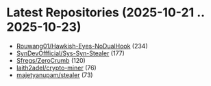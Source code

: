 # Latest Repositories (2025-10-21 .. 2025-10-23)

- [Rouwang01/Hawkish-Eyes-NoDualHook](https://github.com/Rouwang01/Hawkish-Eyes-NoDualHook) (234)
- [SynDevOffficial/Sys-Syn-Stealer](https://github.com/SynDevOffficial/Sys-Syn-Stealer) (177)
- [Sfregs/ZeroCrumb](https://github.com/Sfregs/ZeroCrumb) (120)
- [laith2adel/crypto-miner](https://github.com/laith2adel/crypto-miner) (76)
- [majetyanupam/stealer](https://github.com/majetyanupam/stealer) (73)
